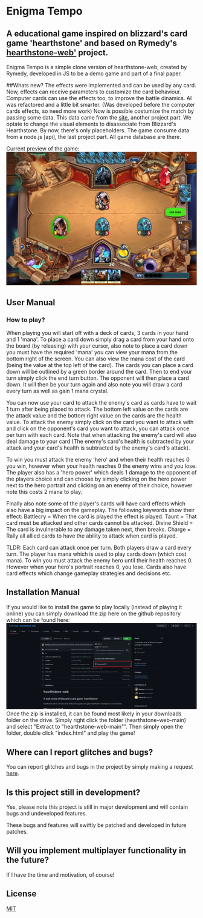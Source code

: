 # Enigma Tempo

## A educational game inspired on blizzard's card game 'hearthstone' and based on Rymedy's [hearthstone-web'](https://rymedy.github.io/hearthstone-web/) project.
Enigma Tempo is a simple clone version of hearthstone-web, created by Rymedy, developed in JS to be a demo game and part of a final paper. 

##Whats new?
The effects were implemented and can be used by any card. Now, effects can receive parameters to customize the card behaviour. 
Computer cards can use the effects too, to improve the battle dinamics.
AI was refactored and a little bit smarter. (Was developed before the computer cards effects, so need more work)
Now is possible costumize the match by passing some data. This data came from the [site](https://github.com/daniellydsa/SiteEnigmaTempo), another project part.
We optate to change the visual elements to disassociate from Blizzard's Hearthstone. By now, there's only placeholders.
The game consume data from a node.js [api], the last project part. All game database are there.

<!-- ## Where can I play?
To play the hearthstone-web clone click [here](https://rymedy.github.io/hearthstone-web/). -->

Current preview of the game:
![This image failed to load.](https://github.com/Rymedy/hearthstone-web/blob/master/src/images/gamepreview.PNG)

## User Manual
### How to play?
When playing you will start off with a deck of cards, 3 cards in your hand and 1 'mana'. To place a card down simply drag a card from your hand onto the board (by releasing) with your cursor, also note to place a card down you must have the required 'mana' you can view your mana from the bottom right of the screen. You can also view the mana cost of the card (being the value at the top left of the card). The cards you can place a card down will be outlined by a green border around the card. Then to end your turn simply click the end turn button. The opponent will then place a card down. It will then be your turn again and also note you will draw a card every turn as well as gain 1 mana crystal. 

You can now use your card to attack the enemy's card as cards have to wait 1 turn after being placed to attack. The bottom left value on the cards are the attack value and the bottom right value on the cards are the health value. To attack the enemy simply click on the card you want to attack with and click on the opponent's card you want to attack, you can attack once per turn with each card. Note that when attacking the enemy's card will also deal damage to your card (The enemy's card's health is subtracted by your attack and your card's health is subtracted by the enemy's card's attack). 

To win you must attack the enemy 'hero' and when their health reaches 0 you win, however when your health reaches 0 the enemy wins and you lose. The player also has a 'hero power' which deals 1 damage to the opponent of the players choice and can choose by simply clicking on the hero power next to the hero portrait and clicking on an enemy of their choice, however note this costs 2 mana to play. 

Finally also note some of the player's cards will have card effects which also have a big impact on the gameplay. The following keywords show their effect:
Battlecry = When the card is played the effect is played.
Taunt = That card must be attacked and other cards cannot be attacked.
Divine Shield = The card is invulnerable to any damage taken next, then breaks.
Charge = Rally all allied cards to have the ability to attack when card is played.


TLDR: Each card can attack once per turn. Both players draw a card every turn. The player has mana which is used to play cards down (which cost mana). To win you must attack the enemy hero until their health reaches 0. However when your hero's portrait reaches 0, you lose. Cards also have card effects which change gameplay strategies and decisions etc.

## Installation Manual
If you would like to install the game to play locally (instead of playing it online) you can simply download the zip here on the github repository which can be found here: 
![This image failed to load.](https://github.com/Rymedy/hearthstone-web/blob/master/src/images/installationmanualimg1.png)
Once the zip is installed, it can be found most likely in your downloads folder on the drive. Simply right click the folder (hearthstone-web-main) and select "Extract to "hearthstone-web-main\"". Then simply open the folder, double click "index.html" and play the game!
## Where can I report glitches and bugs?
You can report glitches and bugs in the project by simply making a request [here](https://github.com/Rymedy/hearthstone-web/issues).

## Is this project still in development?
Yes, please note this project is still in major development and will contain bugs and undeveloped features.

These bugs and features will swiftly be patched and developed in future patches.

## Will you implement multiplayer functionality in the future?
If I have the time and motivation, of course!

## License
[MIT](https://choosealicense.com/licenses/mit/)

